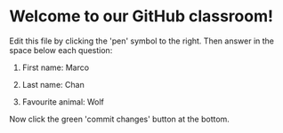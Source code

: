 # Welcome to our GitHub classroom!

Edit this file by clicking the 'pen' symbol to the right.
Then answer in the space below each question:

1. First name: Marco

2. Last name: Chan

3. Favourite animal: Wolf


Now click the green 'commit changes' button at the bottom.

